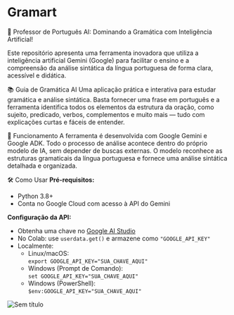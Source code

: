 # Gramart
🚀 Professor de Português AI: Dominando a Gramática com Inteligência Artificial!

Este repositório apresenta uma ferramenta inovadora que utiliza a inteligência artificial Gemini (Google) para facilitar o ensino e a compreensão da análise sintática da língua portuguesa de forma clara, acessível e didática.

📚 Guia de Gramática AI
Uma aplicação prática e interativa para estudar gramática e análise sintática. Basta fornecer uma frase em português e a ferramenta identifica todos os elementos da estrutura da oração, como sujeito, predicado, verbos, complementos e muito mais — tudo com explicações curtas e fáceis de entender.

🧠 Funcionamento
A ferramenta é desenvolvida com Google Gemini e Google ADK. Todo o processo de análise acontece dentro do próprio modelo de IA, sem depender de buscas externas. O modelo reconhece as estruturas gramaticais da língua portuguesa e fornece uma análise sintática detalhada e organizada.

🛠️ Como Usar
**Pré-requisitos:**
- Python 3.8+
- Conta no Google Cloud com acesso à API do Gemini

**Configuração da API:**
- Obtenha uma chave no [Google AI Studio](https://aistudio.google.com/app/apikey)
- No Colab: use `userdata.get()` e armazene como `"GOOGLE_API_KEY"`
- Localmente:
  - Linux/macOS:  
    `export GOOGLE_API_KEY="SUA_CHAVE_AQUI"`
  - Windows (Prompt de Comando):  
    `set GOOGLE_API_KEY="SUA_CHAVE_AQUI"`
  - Windows (PowerShell):  
    `$env:GOOGLE_API_KEY="SUA_CHAVE_AQUI"`

![Sem título](https://github.com/user-attachments/assets/1830eac6-8dbd-4c8e-9d49-0ded4b416171)

